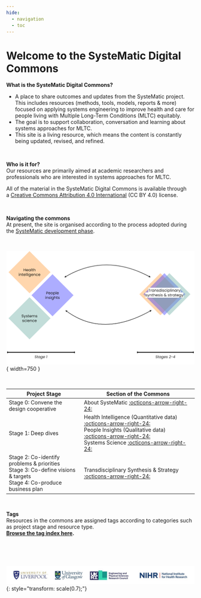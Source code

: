 ```yaml
---
hide:
  - navigation
  - toc
---
```


# Welcome to the SysteMatic Digital Commons


**What is the SysteMatic Digital Commons?**  

- A place to share outcomes and updates from the SysteMatic project. This includes resources (methods, tools, models, reports & more) focused on applying systems engineering to improve health and care for people living with Multiple Long-Term Conditions (MLTC) equitably. 
- The goal is to support collaboration, conversation and learning about systems approaches for MLTC.
- This site is a living resource, which means the content is constantly being updated, revised, and refined.

<br>

**Who is it for?**  
Our resources are primarily aimed at academic researchers and professionals who are interested in systems approaches for MLTC.  


All of the material in the SysteMatic Digital Commons is available through a [Creative Commons Attribution 4.0 International](https://creativecommons.org/licenses/by/4.0/) (CC BY 4.0) license. 

<br>

**Navigating the commons**  
At present, the site is organised according to the process adopted during the [SysteMatic development phase](about-systematic/development-stage.md).

<br>

![Commons structure](assets/commons-structure-navigating.png){ width=750 }

<br>

| Project Stage                                                       | Section of the Commons                                                                                                       |
| ------------------------------------------------------------------- | ---------------------------------------------------------------------------------------------------------------------------- |
| Stage 0: Convene the design cooperative                             | About SysteMatic [:octicons-arrow-right-24:](about-systematic/index.md)                                              |
| Stage 1: Deep dives                                                 | Health Intelligence (Quantitative data) [:octicons-arrow-right-24:](health-intelligence/index.md)<br>People Insights (Qualitative data) [:octicons-arrow-right-24:](people-insight/index.md)<br>Systems Science [:octicons-arrow-right-24:](systems-science/index.md) |
| Stage 2: Co-identify problems & priorities <br> Stage 3: Co-define visions & targets <br> Stage 4: Co-produce business plan    | Transdisciplinary Synthesis & Strategy [:octicons-arrow-right-24:](transdisciplinary-synthesis-strategy.md)    |

<br>

**Tags**  
Resources in the commons are assigned tags according to categories such as project stage and resource type.  
**[Browse the tag index here](tags.md).** 

<br>
<br>
<br>

![logos](assets/homepage-logos.jpg){: style="transform: scale(0.7);"}
